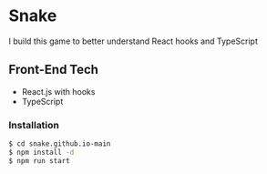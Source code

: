# Snake

I build this game to better understand React hooks and TypeScript

## Front-End Tech

-  React.js with hooks
-  TypeScript

### Installation

```sh
$ cd snake.github.io-main
$ npm install -d
$ npm run start
```
